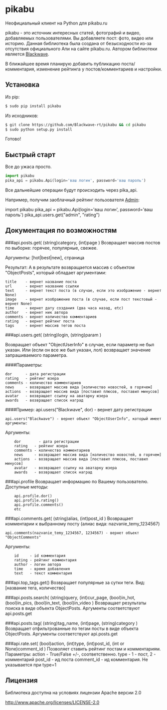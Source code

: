 pikabu
======

Неофициальный клиент на Python для pikabu.ru

pikabu - это источник интересных статей, фотографий и видео, добавляемых пользователями. Вы добавляете пост: фото, видео или историю.
Данная библиотека была создана от безысходности из-за отсутствия официального Апи на сайте pikabu.ru. Автором библиотеки является [Blackwave](http://pikabu.ru/profile/blackwave).

В ближайшее время планирую добавить публикацию поста/комментария, изменение рейтинга у постов/комментариев и настройки.

## Установка

Из pip:
```bash
$ sudo pip install pikabu
```
Из исходников:
```bash
$ git clone https://github.com/Blackwave-rt/pikabu && cd pikabu
$ sudo python setup.py install
```
Готово!

## Быстрый старт

Все до ужаса просто.
   ```python
   import pikabu
   pika_api = pikabu.Api(login='ваш логин', password='ваш пароль')
```
Все дальнейшие операции будут происходить через pika_api.

Например, получим заоблачный рейтинг пользователя [Admin](http://pikabu.ru/profile/admin):

   import pikabu
   pika_api = pikabu.Api(login='ваш логин', password='ваш пароль')
   pika_api.users.get("admin", "rating")

## Документация по возможностям

###api.posts.get( (string)category, (int)page )
Возвращает массив постов по выборке: горячее, популярные, свежее.

Аргументы: [hot|best|new], страница

Результат: А в результате возвращается массив с объектом "ObjectPosts", который обладает аргументами:

	title    - вернет название поста
	url      - вернет название ссылки
	text     - вернет текст поста (в случае, если это изображение - вернет None)
	image    - вернет изображение поста (в случае, если пост текстовый - вернет None)
	time     - вернет дату создания (два часа назад, etc)
	author   - вернет ник автора
	comments - вернет количество комментариев
	rating   - вернет рейтинг поста
	tags     - вернет массив тегов поста

	
###api.users.get( (string)login, (string)param )

Возвращает объект "ObjectUserInfo" в случае, если параметр не был указан. Или (если он все же был указан, лол) возвращает значение запрашиваемого параметра.

####Параметры:

	dor 	 - дата регистрации
	rating   - рейтинг юзера
	comments - количество комментариев
	news     - возвращает массив вида [количество новостей, в горячем]
	actions  - возвращает массив вида [поставил плюсов, поставил минусов]
	avatar   - возвращает ссылку на аватарку юзера
	awards   - возвращает список наград


####Пример:
    api.users("Blackwave", dor) - вернет дату регистрации

    api.users("Blackwave") - вернет объект "ObjectUserInfo", который имеет аргументы:
Аргументы:

		dor 	   - дата регистрации
		rating   - рейтинг юзера
		comments - количество комментариев
		news     - возвращает массив вида [количество новостей, в горячем]
		actions  - возвращает массив вида [поставил плюсов, поставил минусов]
		avatar   - возвращает ссылку на аватарку юзера
		awards   - возвращает список наград


###api.profile
Возвращает информацию по Вашему пользователю. Доступные методы:

		api.profile.dor()
		api.profile.rating()
		api.profile.comments()
		etc


###api.comments.get( (string)alias, (int)post_id )
Возвращает комментарии к выбранному посту (алиас вида: nazvanie_temy_1234567)

    api.comments(nazvanie_temy_1234567, 1234567) - вернет объект "ObjectComments"
    
Аргументы:

    	id     - id комментария
    	rating - рейтинг комментария
    	author - логин автора
    	time   - время добавления
    	text   - текст комментария


###api.top_tags.get()
Возвращает популярные за сутки теги. Вид: [название тега, количество]

###api.posts.search( (string)query, (int)cur_page, (bool)in_hot, (bool)in_pics, (bool)in_text, (bool)in_video )
Возвращает результаты поиска в виде объекта ObjectPosts. Аргументы соответствуют api.posts.get

###api.posts.tag( (string)tag_name, (int)page, (string)category )
Возвращает отфильтрованные по тегам посты в виде объекта ObjectPosts. Аргументы соответствуют api.posts.get

###api.rate.set( (bool)action, (int)type, (int)post_id, (int or None)comment_id )
Позволяет ставить рейтинг постам и комментариям.
Параметры:
action - True/False +/-, соответственно.
type   - 1 - пост, 2 - комментарий
post_id - ид поста
comment_id - ид комментария. Не указывается при type=1

## Лицензия

Библиотека доступна на условиях лицензии Apache версии 2.0

http://www.apache.org/licenses/LICENSE-2.0
